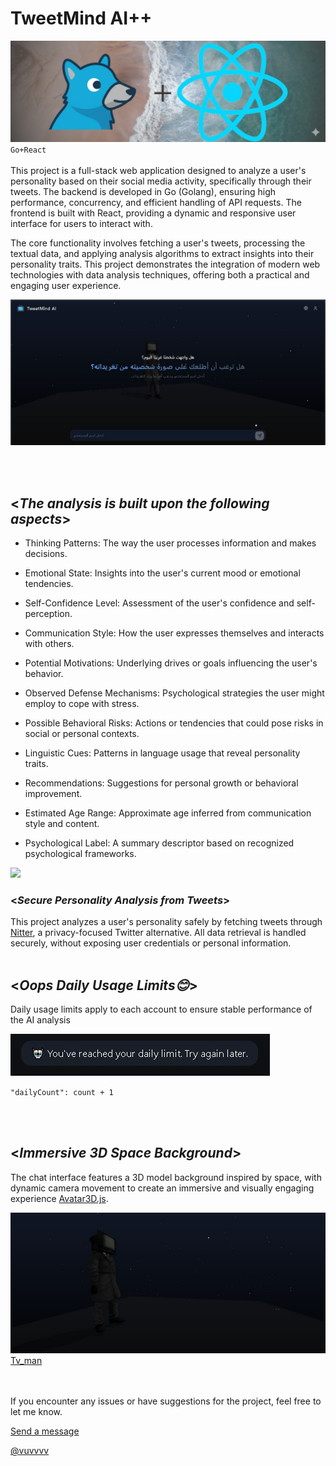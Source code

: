 # TweetMind AI++

!["Go react"](img/2.png)
`Go+React`
<br><br>
This project is a full-stack web application designed to analyze a user's personality based on their social media activity, specifically through their tweets. The backend is developed in Go (Golang), ensuring high performance, concurrency, and efficient handling of API requests. The frontend is built with React, providing a dynamic and responsive user interface for users to interact with.

The core functionality involves fetching a user's tweets, processing the textual data, and applying analysis algorithms to extract insights into their personality traits. This project demonstrates the integration of modern web technologies with data analysis techniques, offering both a practical and engaging user experience.

![""](img/1.JPG)

<br><br>

## <_The analysis is built upon the following aspects_>

- Thinking Patterns: The way the user processes information and makes decisions.

- Emotional State: Insights into the user's current mood or emotional tendencies.

- Self-Confidence Level: Assessment of the user's confidence and self-perception.

- Communication Style: How the user expresses themselves and interacts with others.

- Potential Motivations: Underlying drives or goals influencing the user's behavior.

- Observed Defense Mechanisms: Psychological strategies the user might employ to cope with stress.

- Possible Behavioral Risks: Actions or tendencies that could pose risks in social or personal contexts.

- Linguistic Cues: Patterns in language usage that reveal personality traits.

- Recommendations: Suggestions for personal growth or behavioral improvement.

- Estimated Age Range: Approximate age inferred from communication style and content.

- Psychological Label: A summary descriptor based on recognized psychological frameworks.

![](img/1gif.gif)

### <_Secure Personality Analysis from Tweets_>

This project analyzes a user's personality safely by fetching tweets through [Nitter](https://nitter.net/), a privacy-focused Twitter alternative. All data retrieval is handled securely, without exposing user credentials or personal information.
<br><br>

## <_Oops Daily Usage Limits😊_>

Daily usage limits apply to each account to ensure stable performance of the AI analysis

![](img/3.JPG)

`"dailyCount": count + 1`

<br><br>

## <_Immersive 3D Space Background_>

The chat interface features a 3D model background inspired by space, with dynamic camera movement to create an immersive and visually engaging experience [Avatar3D.js](src/Avatar3D.js).

![](img/4.JPG)
[Tv_man](https://sketchfab.com/3d-models/tv-man-animation-7699139638a247ce9d061f38e8ec7cc8)

<br><br>
If you encounter any issues or have suggestions for the project, feel free to let me know.

[Send a message ](https://github.com/vuvvvv/TweetMind-AI/issues/new)

[@vuvvvv](https://github.com/vuvvvv)

<!-- 🔹 Meta SEO -->
<meta charset="UTF-8">
<meta name="viewport" content="width=device-width, initial-scale=1.0">
<meta name="description" content="حلل تغريداتك أو تغريدات الآخرين بسهولة باستخدام TweetMind AI - أداة ذكاء اصطناعي لفهم النغمة والمشاعر والمغزى من التغريدات.">
<meta name="keywords" content="تحليل تغريدات, ذكاء اصطناعي, تحليل تويتر, TweetMind, tweet analysis, AI">
<meta name="author" content="TweetMind Team">
<meta name="robots" content="index, follow">

<!-- 🔹 Open Graph (Facebook, WhatsApp, LinkedIn) -->
<meta property="og:title" content="TweetMind AI - تحليل التغريدات بالذكاء الاصطناعي">
<meta property="og:description" content="حلل التغريدات واكتشف نغمتها ومحتواها العاطفي باستخدام الذكاء الاصطناعي.">
<meta property="og:image" content="img/1.jpg">
<meta property="og:url" content="https://vuvvvv.github.io/TweetMind-AI/">
<meta property="og:type" content="website">
<meta property="og:site_name" content="TweetMind AI">

<!-- 🔹 Twitter Cards -->
<meta name="twitter:card" content="summary_large_image">
<meta name="twitter:title" content="TweetMind AI - تحليل التغريدات بالذكاء الاصطناعي">
<meta name="twitter:description" content="حلل التغريدات واكتشف محتواها العاطفي والنغمة باستخدام الذكاء الاصطناعي بسهولة.">
<meta name="twitter:image" content="img/1.jpg">

<!-- 🔹 Favicon & Theme -->
<link rel="icon" type="image/png" sizes="32x32" href="img/1.jpg">
<link rel="icon" type="image/png" sizes="16x16" href="img/1.jpg">
<meta name="theme-color" content="#0d0d0d">
